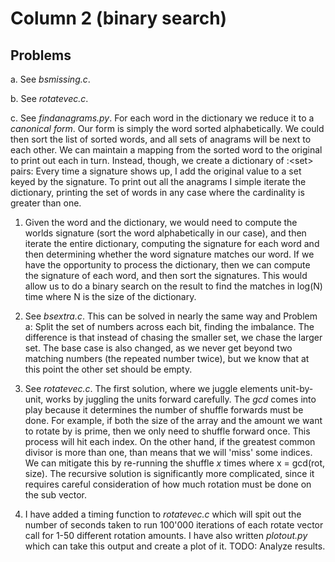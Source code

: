 # Column 2 (binary search)

## Problems

a. See _bsmissing.c_.

b. See _rotatevec.c_.

c. See _findanagrams.py_. For each word in the dictionary we reduce it to a _canonical form_. Our form is simply the word sorted alphabetically. We could then sort the list of sorted words, and all sets of anagrams will be next to each other. We can maintain a mapping from the sorted word to the original to print out each in turn. Instead, though, we create a dictionary of <string>:<set<string>> pairs: Every time a signature shows up, I add the original value to a set keyed by the signature. To print out all the anagrams I simple iterate the dictionary, printing the set of words in any case where the cardinality is greater than one.

1. Given the word and the dictionary, we would need to compute the worlds signature (sort the word alphabetically in our case), and then iterate the entire dictionary, computing the signature for each word and then determining whether the word signature matches our word. If we have the opportunity to process the dictionary, then we can compute the signature of each word, and then sort the signatures. This would allow us to do a binary search on the result to find the matches in log(N) time where N is the size of the dictionary.

2. See _bsextra.c_. This can be solved in nearly the same way and Problem a: Split the set of numbers across each bit, finding the imbalance. The difference is that instead of chasing the smaller set, we chase the larger set. The base case is also changed, as we never get beyond two matching numbers (the repeated number twice), but we know that at this point the other set should be empty.

3. See _rotatevec.c_. The first solution, where we juggle elements unit-by-unit, works by juggling the units forward carefully. The _gcd_ comes into play because it determines the number of shuffle forwards must be done. For example, if both the size of the array and the amount we want to rotate by is prime, then we only need to shuffle forward once. This process will hit each index. On the other hand, if the greatest common divisor is more than one, than means that we will 'miss' some indices. We can mitigate this by re-running the shuffle _x_ times where x = gcd(rot, size). The recursive solution is significantly more complicated, since it requires careful consideration of how much rotation must be done on the sub vector.

4. I have added a timing function to _rotatevec.c_ which will spit out the number of seconds taken to run 100'000 iterations of each rotate vector call for 1-50 different rotation amounts. I have also written _plotout.py_ which can take this output and create a plot of it. TODO: Analyze results.
